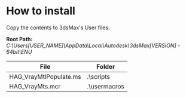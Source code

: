 # How to install

Copy the contents to 3dsMax's User files.

__Root Path:__ _C:\Users\[USER_NAME]\AppData\Local\Autodesk\3dsMax\[VERSION] - 64bit\ENU_

| File                   | Folder       |
| ---------------------- | ------------ |
| HAG_VrayMtlPopulate.ms | .\scripts    |
| HAG_VrayMts.mcr        | .\usermacros |
